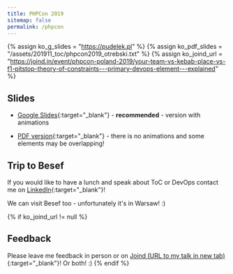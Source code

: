```yaml
---
title: PHPCon 2019
sitemap: false
permalink: /phpcon
---
```


{% assign ko_g_slides = "https://pudelek.pl" %}
{% assign ko_pdf_slides = "/assets/201911_toc/phpcon2019_otrebski.txt" %}
{% assign ko_joind_url = "https://joind.in/event/phpcon-poland-2019/your-team-vs-kebab-place-vs-f1-pitstop-theory-of-constraints---primary-devops-element---explained" %}

## Slides

- [Google Slides]({{ko_g_slides}}){:target="_blank"} - <B>recommended</B> - version with animations

- [PDF version]({{ko_pdf_slides}}){:target="_blank"} - there is no animations and some elements may be overlapping!

## Trip to Besef

If you would like to have a lunch and speak about ToC or DevOps contact me on [LinkedIn](https://www.linkedin.com/in/konradotrebski/){:target="_blank"}! 

We can visit Besef too - unfortunately it's in Warsaw! :) 

{% if ko_joind_url != null %}
## Feedback
Please leave me feedback in person or on [Joind (URL to my talk in new tab)]({{ko_joind_url}}){:target="_blank"}! Or both! :)
{% endif %}
